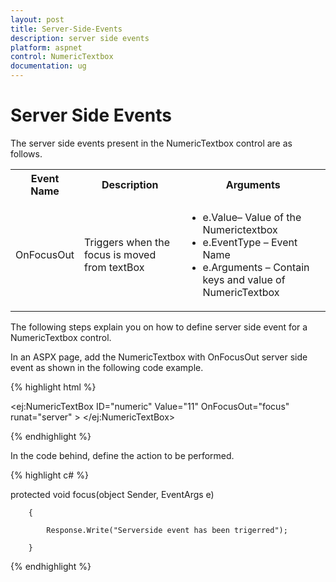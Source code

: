 ```yaml
---
layout: post
title: Server-Side-Events
description: server side events
platform: aspnet
control: NumericTextbox
documentation: ug
---
```


# Server Side Events

The server side events present in the NumericTextbox control are as follows.



<table>
<tr>
<th>
Event Name</th><th>
Description</th><th>
Arguments</th></tr>
<tr>
<td>
OnFocusOut</td><td>
Triggers when the focus is moved from textBox</td><td>
<ul>
<li>e.Value– Value of the Numerictextbox</li>
<li>e.EventType – Event Name</li>
<li>e.Arguments – Contain keys and value of NumericTextbox</li>
</ul>
</td></tr>
</table>


The following steps explain you on how to define server side event for a NumericTextbox control.

In an ASPX page, add the NumericTextbox with OnFocusOut server side event as shown in the following code example.

{% highlight html %}

<ej:NumericTextBox ID="numeric" Value="11" OnFocusOut="focus"  runat="server" > </ej:NumericTextBox>



{% endhighlight %}

In the code behind, define the action to be performed.

{% highlight c# %}

protected void focus(object Sender, EventArgs e)

        {

            Response.Write("Serverside event has been trigerred");

        }

{% endhighlight %}



